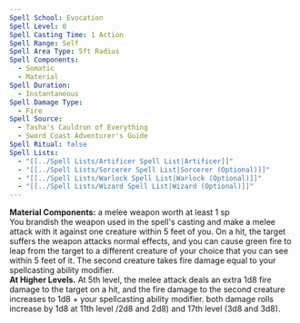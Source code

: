 ```yaml
---
Spell School: Evocation
Spell Level: 0
Spell Casting Time: 1 Action
Spell Range: Self
Spell Area Type: 5ft Radius
Spell Components:
  - Somatic
  - Material
Spell Duration:
  - Instantaneous
Spell Damage Type:
  - Fire
Spell Source:
  - Tasha's Cauldron of Everything
  - Sword Coast Adventurer's Guide
Spell Ritual: false
Spell Lists:
  - "[[../Spell Lists/Artificer Spell List|Artificer]]"
  - "[[../Spell Lists/Sorcerer Spell List|Sorcerer (Optional)]]"
  - "[[../Spell Lists/Warlock Spell List|Warlock (Optional)]]"
  - "[[../Spell Lists/Wizard Spell List|Wizard (Optional)]]"
---
```

**Material Components:** a melee weapon worth at least 1 sp  
You brandish the weapon used in the spell's casting and make a melee attack with it against one creature within 5 feet of you. On a hit, the target suffers the weapon attacks normal effects, and you can cause green fire to leap from the target to a different creature of your choice that you can see within 5 feet of it. The second creature takes fire damage equal to your spellcasting ability modifier.  
**At Higher Levels.** At 5th level, the melee attack deals an extra 1d8 fire damage to the target on a hit, and the fire damage to the second creature increases to 1d8 + your spellcasting ability modifier. both damage rolls increase by 1d8 at 11th level /2d8 and 2d8) and 17th level (3d8 and 3d8).
